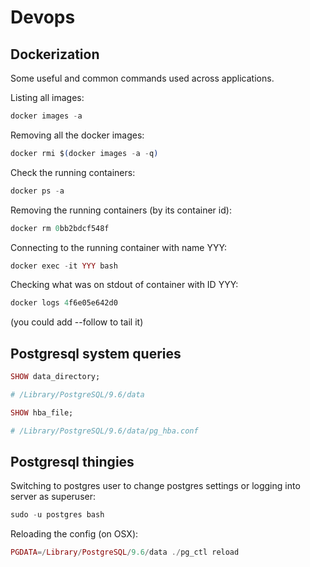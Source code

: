 # Devops

## Dockerization

Some useful and common commands used across applications.

Listing all images:

```Elixir
docker images -a
```

Removing all the docker images:

```Elixir
docker rmi $(docker images -a -q)
```

Check the running containers:

```Elixir
docker ps -a
```

Removing the running containers (by its container id):

```Elixir
docker rm 0bb2bdcf548f
```

Connecting to the running container with name YYY:

```Elixir
docker exec -it YYY bash
```

Checking what was on stdout of container with ID YYY:

```Elixir
docker logs 4f6e05e642d0
```

(you could add --follow to tail it)

## Postgresql system queries

```Elixir
SHOW data_directory;

# /Library/PostgreSQL/9.6/data
```

```Elixir
SHOW hba_file;

# /Library/PostgreSQL/9.6/data/pg_hba.conf
```

## Postgresql thingies

Switching to postgres user to change postgres settings or logging into server as superuser:

```Elixir
sudo -u postgres bash
```

Reloading the config (on OSX):

```Elixir
PGDATA=/Library/PostgreSQL/9.6/data ./pg_ctl reload
```

